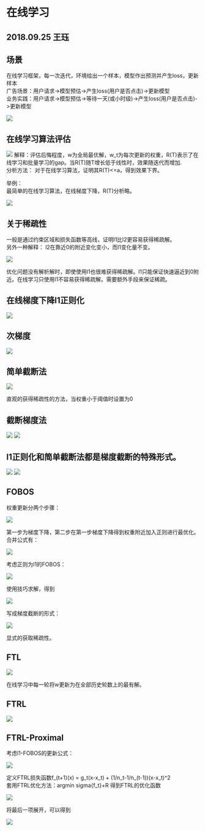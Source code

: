# 在线学习 #
## 2018.09.25 王珏 ##
## 场景 ##

在线学习框架，每一次迭代，环境给出一个样本，模型作出预测并产生loss，更新样本  
广告场景：用户请求->模型预估->产生loss(用户是否点击)->更新模型  
业务实践：用户请求->模型预估->等待一天(或小时级)->产生loss(用户是否点击)->更新模型  
  

![](./pic/online_1.png)

## 在线学习算法评估 ##

![](./pic/online_2.png)
解释：评估后悔程度，w为全局最优解，w_t为每次更新的权重，R(T)表示了在线学习和批量学习的gap。当R(T)随T增长低于线性时，效果随迭代而增加.  
分析方法： 对于在线学习算法，证明其R(T)<=a，得到效果下界。  



举例：  
最简单的在线学习算法，在线梯度下降，R(T)分析略。  

![](./pic/online_3.png)

## 关于稀疏性 ##

一般是通过约束区域和损失函数等高线，证明l1比l2更容易获得稀疏解。  
另外一种解释： l2在靠近0的附近变化变小，而l1变化量不变。  

![](./pic/online_4.png)

优化问题没有解析解时，即使使用l1也很难获得稀疏解。l1只能保证快速逼近到0附近。在线学习只使用l1不容易获得稀疏解。需要额外手段来保证稀疏。  

## 在线梯度下降l1正则化 ##

![](./pic/online_5.png)

## 次梯度 ##


![](./pic/online_6.png)

## 简单截断法 ##


![](./pic/online_7.png)

直观的获得稀疏性的方法，当权重小于阈值时设置为0  


## 截断梯度法 ##


![](./pic/online_8.png)
![](./pic/online_9.png)

## l1正则化和简单截断法都是梯度截断的特殊形式。 ##

![](./pic/online_10.png)
![](./pic/online_11.png)


## FOBOS ##

权重更新分两个步骤：  

![](./pic/online_12.png)

第一步为梯度下降，第二步在第一步梯度下降得到权重附近加入正则进行最优化。  
合并公式有：  

![](./pic/online_13.png)

考虑正则为l1的FOBOS：  

![](./pic/online_14.png)

使用技巧求解，得到  

![](./pic/online_15.png)

写成梯度截断的形式：  

![](./pic/online_16.png)

显式的获取稀疏性。  

## FTL ##

![](./pic/online_17.png)

在线学习中每一轮将w更新为在全部历史轮数上的最有解。  

## FTRL ##

![](./pic/online_18.png)

## FTRL-Proximal ##
考虑l1-FOBOS的更新公式：  

![](./pic/online_19.png)

定义FTRL损失函数f_(t+1)(x) = g_t(x-x_t) + (1/n_t-1/n_(t-1))(x-x_t)^2  
套用FTRL优化方法：argmin sigma{f_t}+R 得到FTRL的优化函数  

![](./pic/online_20.png)

将最后一项展开，可以得到  

![](./pic/online_21.png)




